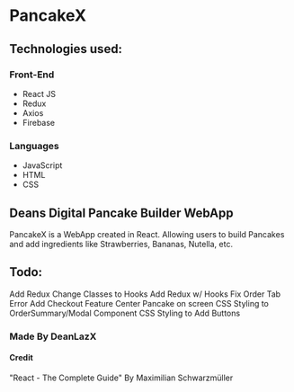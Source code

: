 # PancakeX

## Technologies used:

### Front-End

- React JS
- Redux
- Axios
- Firebase

### Languages

- JavaScript
- HTML
- CSS

## Deans Digital Pancake Builder WebApp

PancakeX is a WebApp created in React. Allowing users to build Pancakes and add ingredients like Strawberries, Bananas, Nutella, etc.

## Todo:

Add Redux
Change Classes to Hooks
Add Redux w/ Hooks
Fix Order Tab Error
Add Checkout Feature
Center Pancake on screen
CSS Styling to OrderSummary/Modal Component
CSS Styling to Add Buttons

### Made By DeanLazX

#### Credit

"React - The Complete Guide" By Maximilian Schwarzmüller
